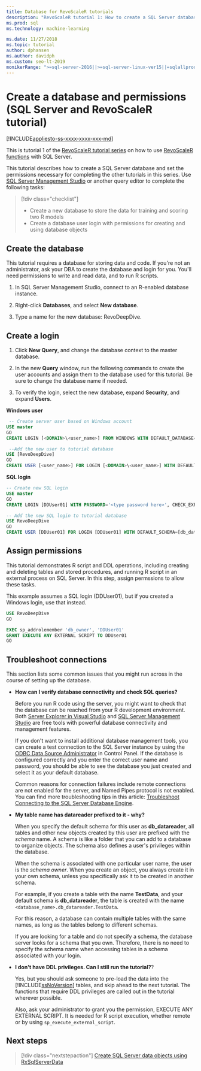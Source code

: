 ```yaml
---
title: Database for RevoScaleR tutorials
description: "RevoScaleR tutorial 1: How to create a SQL Server database for R tutorials."
ms.prod: sql
ms.technology: machine-learning

ms.date: 11/27/2018  
ms.topic: tutorial
author: dphansen
ms.author: davidph
ms.custom: seo-lt-2019
monikerRange: ">=sql-server-2016||>=sql-server-linux-ver15||=sqlallproducts-allversions"
---
```

# Create a database and permissions (SQL Server and RevoScaleR tutorial)
[!INCLUDE[appliesto-ss-xxxx-xxxx-xxx-md](../../includes/appliesto-ss-xxxx-xxxx-xxx-md.md)]

This is tutorial 1 of the [RevoScaleR tutorial series](deepdive-data-science-deep-dive-using-the-revoscaler-packages.md) on how to use [RevoScaleR functions](https://docs.microsoft.com/machine-learning-server/r-reference/revoscaler/revoscaler) with SQL Server.

This tutorial describes how to create a SQL Server database and set the permissions necessary for completing the other tutorials in this series. Use [SQL Server Management Studio](https://docs.microsoft.com/sql/ssms/download-sql-server-management-studio-ssms) or another query editor to complete the following tasks:

> [!div class="checklist"]
> * Create a new database to store the data for training and scoring two R models
> * Create a database user login with permissions for creating and using database objects
  
## Create the database

This tutorial requires a database for storing data and code. If you're not an administrator, ask your DBA to create the database and login for you. You'll need permissions to write and read data, and to run R scripts.

1. In SQL Server Management Studio, connect to an R-enabled database instance.

2. Right-click **Databases**, and select **New database**.
  
2. Type a name for the new database: RevoDeepDive.
  
## Create a login
  
1. Click **New Query**, and change the database context to  the master database.
  
2. In the new **Query** window, run the following commands to create the user accounts and assign them to the database used for this tutorial. Be sure to change the database name if needed.

3. To verify the login, select the new database, expand **Security**, and expand **Users**.
  
**Windows user**
  
```sql
 -- Create server user based on Windows account
USE master
GO
CREATE LOGIN [<DOMAIN>\<user_name>] FROM WINDOWS WITH DEFAULT_DATABASE=[RevoDeepDive]

 --Add the new user to tutorial database
USE [RevoDeepDive]
GO
CREATE USER [<user_name>] FOR LOGIN [<DOMAIN>\<user_name>] WITH DEFAULT_SCHEMA=[db_datareader]
```

**SQL login**

```sql
-- Create new SQL login
USE master
GO
CREATE LOGIN [DDUser01] WITH PASSWORD='<type password here>', CHECK_EXPIRATION=OFF, CHECK_POLICY=OFF;

-- Add the new SQL login to tutorial database
USE RevoDeepDive
GO
CREATE USER [DDUser01] FOR LOGIN [DDUser01] WITH DEFAULT_SCHEMA=[db_datareader]
```

## Assign permissions

This tutorial demonstrates R script and DDL operations, including creating and deleting tables and stored procedures, and running R script in an external process on SQL Server. In this step, assign permssions to allow these tasks.

This example assumes a SQL login (DDUser01), but if you created a Windows login, use that instead.

```sql
USE RevoDeepDive
GO

EXEC sp_addrolemember 'db_owner', 'DDUser01'
GRANT EXECUTE ANY EXTERNAL SCRIPT TO DDUser01
GO
```

## Troubleshoot connections

This section lists some common issues that you might run across in the course of setting up the database.

- **How can I verify database connectivity and check SQL queries?**
  
    Before you run R code using the server, you might want to check that the database can be reached from your R development environment. Both [Server Explorer in Visual Studio](https://docs.microsoft.com/previous-versions/x603htbk(v=vs.140)) and [SQL Server Management Studio](../../ssms/download-sql-server-management-studio-ssms.md) are free tools with powerful database connectivity and management features.
  
    If you don't want to install additional database management tools, you can create a test connection to the SQL Server instance by using the [ODBC Data Source Administrator](https://docs.microsoft.com/sql/odbc/admin/odbc-data-source-administrator?view=sql-server-2017) in Control Panel. If the database is configured correctly and you enter the correct user name and password, you should be able to see the database you just created and select it as your default database.
  
    Common reasons for connection failures include remote connections are not enabled for the server, and Named Pipes protocol is not enabled. You can find more troubleshooting tips in this article: [Troubleshoot Connecting to the SQL Server Database Engine](https://docs.microsoft.com/sql/database-engine/configure-windows/troubleshoot-connecting-to-the-sql-server-database-engine).
  
- **My table name has datareader prefixed to it - why?**
  
    When you specify the default schema for this user as **db_datareader**, all tables and other new objects created by this user are prefixed with the *schema* name. A schema is like a folder that you can add to a database to organize objects. The schema also defines a user's privileges within the database.
  
    When the schema is associated with one particular user name, the user is the _schema owner_. When you create an object, you always create it in your own schema, unless you specifically ask it to be created in another schema.
  
    For example, if you create a table with the name **TestData**, and your default schema is **db_datareader**, the table is created with the name `<database_name>.db_datareader.TestData`.
  
    For this reason, a database can contain multiple tables with the same names, as long as the tables belong to different schemas.
   
    If you are looking for a table and do not specify a schema, the database server looks for a schema that you own. Therefore, there is no need to specify the schema name when accessing tables in a schema associated with your login.
  
- **I don't have DDL privileges. Can I still run the tutorial?**?
  
    Yes, but you should ask someone to pre-load the data into the [!INCLUDE[ssNoVersion](../../includes/ssnoversion-md.md)] tables, and skip ahead to the next tutorial. The functions that require DDL privileges are called out in the tutorial wherever possible.

    Also, ask your administrator to grant you the permission, EXECUTE ANY EXTERNAL SCRIPT. It is needed for R script execution, whether remote or by using `sp_execute_external_script`.

## Next steps

> [!div class="nextstepaction"]
> [Create SQL Server data objects using RxSqlServerData](../../advanced-analytics/tutorials/deepdive-create-sql-server-data-objects-using-rxsqlserverdata.md)